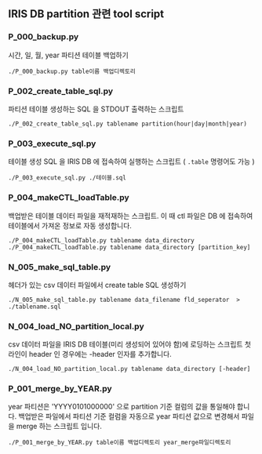 ## IRIS DB partition 관련 tool script

###  P_000_backup.py 

시간, 일, 월, year 파티션 테이블  백업하기


    ./P_000_backup.py table이름 백업디렉토리
    
### P_002_create_table_sql.py

파티션 테이블 생성하는 SQL 을 STDOUT 출력하는 스크립트 

    ./P_002_create_table_sql.py tablename partition(hour|day|month|year)
    
### P_003_execute_sql.py

테이블 생성 SQL 을 IRIS DB 에 접속하여 실행하는 스크립트 ( `.table`  명령어도 가능 )

    ./P_003_execute_sql.py ./테이블.sql
    
    
### P_004_makeCTL_loadTable.py

백업받은 테이블 데이터 파일을 재적재하는 스크립트. 이 때 ctl 파일은 DB 에 접속하여 테이블에서 가져온 정보로 자동 생성합니다.

    ./P_004_makeCTL_loadTable.py tablename data_directory
    ./P_004_makeCTL_loadTable.py tablename data_directory [partition_key]
    
### N_005_make_sql_table.py

헤더가 있는 csv 데이터 파일에서 create table SQL 생성하기

    ./N_005_make_sql_table.py tablename data_filename fld_seperator  > ./tablename.sql
    
### N_004_load_NO_partition_local.py

csv 데이터 파일을 IRIS DB 테이블(미리 생성되어 있어야 함)에 로딩하는 스크립트
첫라인이 header 인 경우에는  -header  인자를 추가합니다.

    ./N_004_load_NO_partition_local.py tablename data_directory [-header]
    
    
### P_001_merge_by_YEAR.py

year 파티션은 'YYYY0101000000' 으로 partition 기준 컬럼의 값을 통일해야 합니다.
백업받은 파일에서 파티션 기준 컬럼을 자동으로 year 파티션 값으로 변경해서 파일을 merge  하는 스크립트 입니다.


    ./P_001_merge_by_YEAR.py table이름 백업디렉토리 year_merge파일디렉토리



